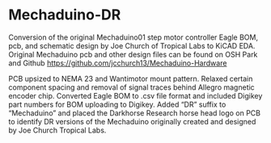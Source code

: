 # Mechaduino-DR
Conversion of the original Mechaduino01 step motor controller Eagle BOM, pcb, and schematic design by Joe Church of Tropical Labs to KiCAD EDA. Original Mechaduino pcb and other design files can be found on OSH Park and Github https://github.com/jcchurch13/Mechaduino-Hardware

PCB upsized to NEMA 23 and Wantimotor mount pattern. Relaxed certain component spacing and removal of signal traces behind Allegro magnetic encoder chip. Converted Eagle BOM to .csv file format and included Digikey part numbers for BOM uploading to Digikey. Added “DR” suffix to “Mechaduino” and placed the Darkhorse Research horse head logo on PCB to identify DR versions of the Mechaduino originally created and designed by Joe Church Tropical Labs.
